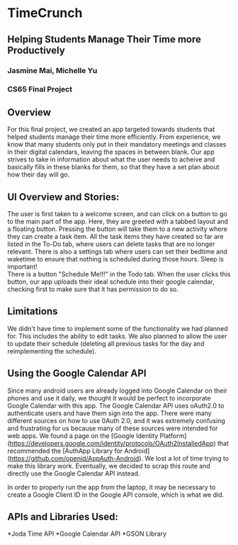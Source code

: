 # TimeCrunch
## Helping Students Manage Their Time more Productively
### Jasmine Mai, Michelle Yu
### CS65 Final Project

## Overview
For this final project, we created an app targeted towards students that helped students manage their time more efficiently. From experience, we know that many students only put in their mandatory meetings and classes in their digital calendars, leaving the spaces in between blank. Our app strives to take in information about what the user needs to acheive and basically fills in these blanks for them, so that they have a set plan about how their day will go.

## UI Overview and Stories:
The user is first taken to a welcome screen, and can click on a button to go to the main part of the app. Here, they are greeted with a tabbed layout and a floating button. Pressing the button will take them to a new activity where they can create a task item.
All the task items they have created so far are listed in the To-Do tab, where users can delete tasks that are no longer relevant. 
There is also a settings tab where users can set their bedtime and waketime to ensure that nothing is scheduled during those hours. Sleep is important!  
There is a button "Schedule Me!!!" in the Todo tab. When the user clicks this button, our app uploads their ideal schedule into their google calendar, checking first to make sure that it has permission to do so.

## Limitations 
We didn't have time to implement some of the functionality we had planned for. This includes the ability to edit tasks. 
We also planned to allow the user to update their schedule (deleting all previous tasks for the day and reimplementing the schedule).

## Using the Google Calendar API
Since many android users are already logged into Google Calendar on their phones and use it daily, we thought it would be perfect to incorporate Google Calendar with this app. The Google Calendar API uses oAuth2.0 to authenticate users and have them sign into the app. There were many different sources on how to use 0Auth 2.0, and it was extremely confusing and frustrating for us because many of these sources were intended for web apps. We found a page on the [Google Identity Platform] (https://developers.google.com/identity/protocols/OAuth2InstalledApp) that recommended the [AuthApp Library for Android] (https://github.com/openid/AppAuth-Android). We lost a lot of time trying to make this library work. Eventually, we decided to scrap this route and directly use the Google Calendar API instead. 

In order to properly run the app from the laptop, it may be necessary to create a Google Client ID in the Google API console, which is what we did. 


## APIs and Libraries Used:
  *Joda Time API
  *Google Calendar API
  *GSON Library

